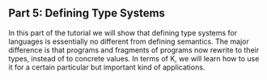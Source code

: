 <!-- Copyright (c) 2012-2016 K Team. All Rights Reserved. -->

## Part 5: Defining Type Systems

In this part of the tutorial we will show that defining type systems for
languages is essentially no different from defining semantics.  The major
difference is that programs and fragments of programs now rewrite to their
types, instead of to concrete values.  In terms of K, we will learn how
to use it for a certain particular but important kind of applications.
